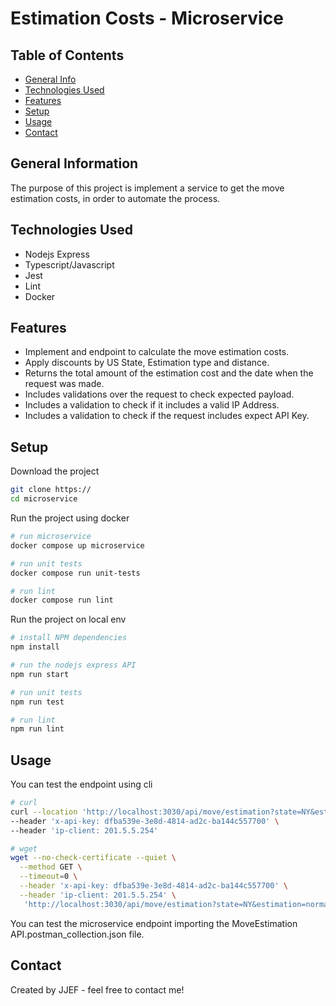# Estimation Costs - Microservice

## Table of Contents
* [General Info](#general-information)
* [Technologies Used](#technologies-used)
* [Features](#features)
* [Setup](#setup)
* [Usage](#usage)
* [Contact](#contact)
<!-- * [License](#license) -->


## General Information
The purpose of this project is implement a service to get the move estimation costs, in order to automate the process.

## Technologies Used
- Nodejs Express
- Typescript/Javascript
- Jest
- Lint
- Docker


## Features
- Implement and endpoint to calculate the move estimation costs.
- Apply discounts by US State, Estimation type and distance.
- Returns the total amount of the estimation cost and the date when the request was made.
- Includes validations over the request to check expected payload.
- Includes a validation to check if it includes a valid IP Address.
- Includes a validation to check if the request includes expect API Key.

## Setup
Download the project
```bash
git clone https://
cd microservice
```

Run the project using docker
```bash
# run microservice
docker compose up microservice

# run unit tests
docker compose run unit-tests

# run lint
docker compose run lint
```

Run the project on local env
```bash
# install NPM dependencies
npm install

# run the nodejs express API
npm run start

# run unit tests
npm run test

# run lint
npm run lint
```

## Usage
You can test the endpoint using cli
```bash
# curl
curl --location 'http://localhost:3030/api/move/estimation?state=NY&estimation=normal&distance=25&base_amount=100' \
--header 'x-api-key: dfba539e-3e8d-4814-ad2c-ba144c557700' \
--header 'ip-client: 201.5.5.254'

# wget
wget --no-check-certificate --quiet \
  --method GET \
  --timeout=0 \
  --header 'x-api-key: dfba539e-3e8d-4814-ad2c-ba144c557700' \
  --header 'ip-client: 201.5.5.254' \
   'http://localhost:3030/api/move/estimation?state=NY&estimation=normal&distance=25&base_amount=100'

```

You can test the microservice endpoint importing the MoveEstimation API.postman_collection.json file.


## Contact
Created by JJEF - feel free to contact me!
